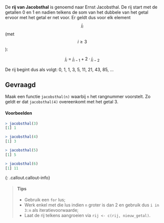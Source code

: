 De **rij van Jacobsthal** is genoemd naar Ernst Jacobsthal. De rij start met de getallen 0 en 1 en nadien telkens de som van het dubbele van het getal ervoor met het getal er net voor. Er geldt dus voor elk element $$j_i$$ (met $$i \geqslant 3 $$):

$$
  j_i = j_{i-1}+2\cdot j_{i-2}
$$

De rij begint dus als volgt: 0, 1, 1, 3, 5, 11, 21, 43, 85, ...

## Gevraagd

Maak een functie `jacobsthal(n)` waarbij `n` het rangnummer voorstelt. Zo geldt er dat `jacobsthal(4)` overeenkomt met het getal 3.
 
#### Voorbeelden

```R
> jacobsthal(3)
[1] 1
```

```R
> jacobsthal(4)
[1] 3
```

```R
> jacobsthal(5)
[1] 5
```

```R
> jacobsthal(6)
[1] 11
```

{: .callout.callout-info}
>#### Tips
>
> - Gebruik een `for` lus;
> - Werk enkel met die lus indien `n` groter is dan 2 en gebruik dus `i in 3:n` als iteratievoorwaarde;
> - Laat de rij telkens aangroeien via `rij <- c(rij, nieuw_getal)`.